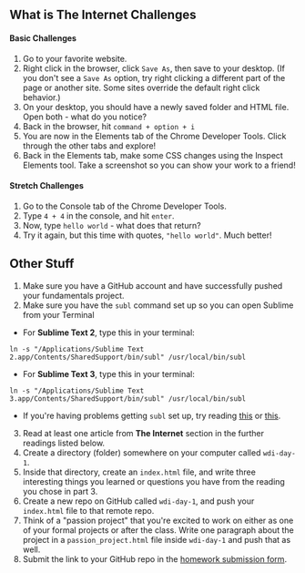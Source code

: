 ## What is The Internet Challenges

#### Basic Challenges
1. Go to your favorite website.
2. Right click in the browser, click `Save As`, then save to your desktop. (If you don't see a `Save As` option, try right clicking a different part of the page or another site. Some sites override the default right click behavior.)
3. On your desktop, you should have a newly saved folder and HTML file. Open both - what do you notice?
4. Back in the browser, hit `command + option + i`
5. You are now in the Elements tab of the Chrome Developer Tools. Click through the other tabs and explore!
6. Back in the Elements tab, make some CSS changes using the Inspect Elements tool. Take a screenshot so you can show your work to a friend!

#### Stretch Challenges
1. Go to the Console tab of the Chrome Developer Tools.
2. Type `4 + 4` in the console, and hit `enter`.
3. Now, type `hello world` - what does that return?
4. Try it again, but this time with quotes, `"hello world"`. Much better!

## Other Stuff
1. Make sure you have a GitHub account and have successfully pushed your fundamentals project.
2. Make sure you have the `subl` command set up so you can open Sublime from your Terminal

  * For **Sublime Text 2**, type this in your terminal:

  ```
  ln -s "/Applications/Sublime Text 2.app/Contents/SharedSupport/bin/subl" /usr/local/bin/subl
  ```

  * For **Sublime Text 3**, type this in your terminal:

  ```
  ln -s "/Applications/Sublime Text 3.app/Contents/SharedSupport/bin/subl" /usr/local/bin/subl
  ```

  * If you're having problems getting `subl` set up, try reading [this](http://stackoverflow.com/questions/16199581/opening-sublime-text-on-command-line-as-subl-on-mac-os) or [this](http://ashleynolan.co.uk/blog/launching-sublime-from-the-terminal).

3. Read at least one article from **The Internet** section in the further readings listed below.
4. Create a directory (folder) somewhere on your computer called `wdi-day-1`.
5. Inside that directory, create an `index.html` file, and write three interesting things you learned or questions you have from the reading you chose in part 3.
6. Create a new repo on GitHub called `wdi-day-1`, and push your `index.html` file to that remote repo.
7. Think of a "passion project" that you're excited to work on either as one of your formal projects or after the class. Write one paragraph about the project in a `passion_project.html` file inside `wdi-day-1` and push that as well.
7. Submit the link to your GitHub repo in the [homework submission form](https://docs.google.com/a/generalassemb.ly/forms/d/14rNXnDaq5X5Rvda-1BRZCl9YmkOoZzf7oxGBEZG_YJE/viewform).
